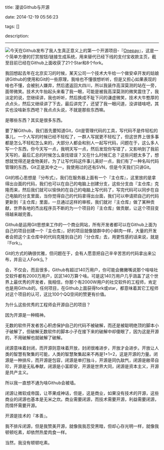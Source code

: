 title: 漫谈Github与开源

date: 2014-12-19 05:56:23

tags: []

description: 

---
![](http://susefood.u.qiniudn.com/github.jpg)今天在Github发布了我人生真正意义上的第一个开源项目-『[Onepay](https://github.com/wdkwdkwdk/Onepay)』，这是一个简单方便的打赏按钮/链接生成系统，用来替代已经下线的支付宝收款主页，截至目前已经在Github上面收获了21个Star和8个fork。

我回想起去年在北京实习的时候，某天公司一个技术大牛给一个做安卓开发的姑娘讲Github的使用和Git的一些原理，我啥也不懂很想听听，但是又担心如果表现的啥也不懂，会被别人嫌弃，然后遣返回大四川，所以我装作高深莫测的站在一旁，面带微笑。技术大牛抬起头来看了我一眼，可能是被我高深莫测的微笑震住了，我淡定的说，您继续讲，我也听听，然后换成不耻下问的谦虚微笑，技术大牛憨厚的点点头，然后又继续讲了下去，最后讲完了，还望了我一眼问道，没讲错啥吧，其实也没啥新东西吧？我点点头说，不就是那些东西嘛。

是哪些东西？其实是很多东西。

要了解Github，我们首先要知道Git，Git是管理代码的工具，写代码不是件轻松的事儿，一个人写的时候已经不轻松了，一群人写就更不轻松了，但这世界上很多事都是怎么不轻松怎么来的，大部分人都会和别人一起写代码，问题在于，这么多人写一个东西，你今天写一点，我明天写一点，然后发现你写错了，又影响到了我前天写的，最后汇总的时候怎么查找错误？又在什么时候汇总？这些问题太多了，想想就觉得还是食物美好。为了让写代码这件事儿美好一点，我们有了一种名叫代码管理的东西，Git正是其中之一，我使用过的还有SVN，但是今天我们只讲Git。

Git的核心思想是『分布式』，我们在服务器上面有一个『主仓库』，这里放的是拿得出台面的代码，我们也可以在自己的电脑上创建分支，这些分支由『主仓库』克隆而来，然后我们就可以愉快的在自己的电脑上写代码了，写完代码可以同步在自己电脑的分支里面，当你觉得自己的代码拿得出台面，我们可以申请把自己的代码更新到『主仓库』里面，一旦通过这样的审核，我们就对『主仓库』做了某种贡献，世界各地的杰出程序员不断的为一个项目的『主仓库』做贡献，让这个项目变得越来越完善。

Github是运用Git思想来工作的一个商业网站，所有开发者都可以在Github上面为自己的项目创建一个『主仓库』，好的项目就像狼群中的小鲜肉一样，大量的开发者会把这个主仓库中的代码克隆到自己的『分仓库』去，用更性感的话来说，就是『Fork』。

Git的方式的确很优雅，但问题在于，会有人愿意把自己辛辛苦苦的代码拿出来公布，并且让人Fork么？

会，不仅会，而且很多，Github有超过140万用户，你可能会撇撇嘴说那个啥啥社交软件都有2000万用户，区区140万算个啥。可是这140万用户几乎涵盖了这个世界上最优秀的开发者，我相信，你那个有2000W用户的社交软件的工程师，肯定也是用Github的。任何项目，在Github上面获得fork或star，都意味着其它工程师对这个项目的认可，这比100个QQ空间的赞更有价值。

为什么这些优秀的工程师会开源自己的项目？

因为开源是一种精神。

无数的软件开发者苦心积虑保护自己的代码不被破解，而还是被聪明绝顶的脚本小子破解了，但破解无数软件的脚本小子在接下来的破解中却傻眼了，因为这是开源的，不用破解也就破解了破解。

闭源意味着封闭，而开源则意味着开放，封闭很难进步，开放才会进步。开放让人类的智慧有聚集的可能，人类的智慧聚集起来不再是1+1=2，这是开源的力量。闭源是一种排斥，而开源是包容，闭源是单打独斗，开源是同仇敌忾，闭源是敝帚自珍，开源是无私奉献，闭源是小富即安，开源是世界大同，闭源是资本主义，开源是共产主义。

所以我一直想不通为啥Github会被墙。

闭源让微软成帝国，让苹果成神话，但是，这是商业，如果没有技术的开源，这些商业的闭源也基本是无米之炊。商业需要闭源，而技术需要开源，利益需要闭源，而情怀需要开源。

开源是技术的『本善』。

我不排斥闭源，但是我赞美开源，就像我我忍受黑暗，但却心存光明一样，就像我顿顿吃素，却依然热爱肉食一样。

当然，我没有顿顿吃素。

 

 

 

 

 
